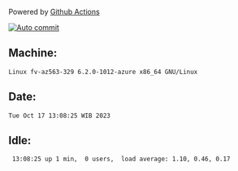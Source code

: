 Powered by [Github Actions](https://github.com/features/actions)

[![Auto commit](https://github.com/hiage/workstation/workflows/Auto%20commit/badge.svg)](https://github.com/hiage/workstation/actions?query=workflow%3A%22Auto+commit%22)

## Machine:
```
Linux fv-az563-329 6.2.0-1012-azure x86_64 GNU/Linux
```
## Date:
```
Tue Oct 17 13:08:25 WIB 2023
```
## Idle:
```
 13:08:25 up 1 min,  0 users,  load average: 1.10, 0.46, 0.17
```
